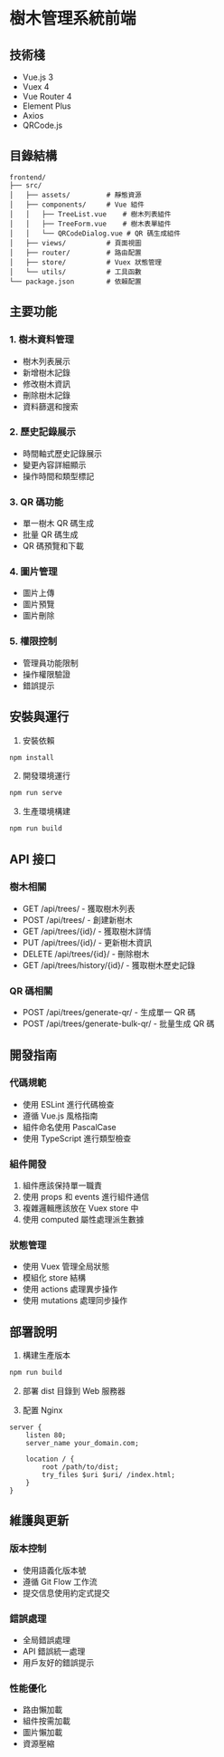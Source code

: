 # 樹木管理系統前端

## 技術棧

- Vue.js 3
- Vuex 4
- Vue Router 4
- Element Plus
- Axios
- QRCode.js

## 目錄結構

```
frontend/
├── src/
│   ├── assets/         # 靜態資源
│   ├── components/     # Vue 組件
│   │   ├── TreeList.vue    # 樹木列表組件
│   │   ├── TreeForm.vue    # 樹木表單組件
│   │   └── QRCodeDialog.vue # QR 碼生成組件
│   ├── views/          # 頁面視圖
│   ├── router/         # 路由配置
│   ├── store/          # Vuex 狀態管理
│   └── utils/          # 工具函數
└── package.json        # 依賴配置
```

## 主要功能

### 1. 樹木資料管理
- 樹木列表展示
- 新增樹木記錄
- 修改樹木資訊
- 刪除樹木記錄
- 資料篩選和搜索

### 2. 歷史記錄展示
- 時間軸式歷史記錄展示
- 變更內容詳細顯示
- 操作時間和類型標記

### 3. QR 碼功能
- 單一樹木 QR 碼生成
- 批量 QR 碼生成
- QR 碼預覽和下載

### 4. 圖片管理
- 圖片上傳
- 圖片預覽
- 圖片刪除

### 5. 權限控制
- 管理員功能限制
- 操作權限驗證
- 錯誤提示

## 安裝與運行

1. 安裝依賴
```bash
npm install
```

2. 開發環境運行
```bash
npm run serve
```

3. 生產環境構建
```bash
npm run build
```

## API 接口

### 樹木相關
- GET /api/trees/ - 獲取樹木列表
- POST /api/trees/ - 創建新樹木
- GET /api/trees/{id}/ - 獲取樹木詳情
- PUT /api/trees/{id}/ - 更新樹木資訊
- DELETE /api/trees/{id}/ - 刪除樹木
- GET /api/trees/history/{id}/ - 獲取樹木歷史記錄

### QR 碼相關
- POST /api/trees/generate-qr/ - 生成單一 QR 碼
- POST /api/trees/generate-bulk-qr/ - 批量生成 QR 碼

## 開發指南

### 代碼規範
- 使用 ESLint 進行代碼檢查
- 遵循 Vue.js 風格指南
- 組件命名使用 PascalCase
- 使用 TypeScript 進行類型檢查

### 組件開發
1. 組件應該保持單一職責
2. 使用 props 和 events 進行組件通信
3. 複雜邏輯應該放在 Vuex store 中
4. 使用 computed 屬性處理派生數據

### 狀態管理
- 使用 Vuex 管理全局狀態
- 模組化 store 結構
- 使用 actions 處理異步操作
- 使用 mutations 處理同步操作

## 部署說明

1. 構建生產版本
```bash
npm run build
```

2. 部署 dist 目錄到 Web 服務器

3. 配置 Nginx
```nginx
server {
    listen 80;
    server_name your_domain.com;

    location / {
        root /path/to/dist;
        try_files $uri $uri/ /index.html;
    }
}
```

## 維護與更新

### 版本控制
- 使用語義化版本號
- 遵循 Git Flow 工作流
- 提交信息使用約定式提交

### 錯誤處理
- 全局錯誤處理
- API 錯誤統一處理
- 用戶友好的錯誤提示

### 性能優化
- 路由懶加載
- 組件按需加載
- 圖片懶加載
- 資源壓縮 
